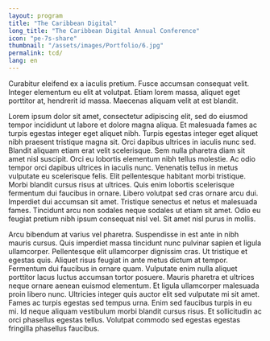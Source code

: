 ```yaml
---
layout: program
title: "The Caribbean Digital"
long_title: "The Caribbean Digital Annual Conference"
icon: "pe-7s-share"
thumbnail: "/assets/images/Portfolio/6.jpg"
permalink: tcd/
lang: en
---
```


<div class="portfolio-details">
    <p>Curabitur eleifend ex a iaculis pretium. Fusce accumsan consequat velit. Integer elementum eu elit at volutpat. Etiam lorem massa, aliquet eget porttitor at, hendrerit id massa. Maecenas aliquam velit at est blandit.</p>
    <p>Lorem ipsum dolor sit amet, consectetur adipiscing elit, sed do eiusmod tempor incididunt ut labore et dolore magna aliqua. Et malesuada fames ac turpis egestas integer eget aliquet nibh. Turpis egestas integer eget aliquet nibh praesent tristique magna sit. Orci dapibus ultrices in iaculis nunc sed. Blandit aliquam etiam erat velit scelerisque. Sem nulla pharetra diam sit amet nisl suscipit. Orci eu lobortis elementum nibh tellus molestie. Ac odio tempor orci dapibus ultrices in iaculis nunc. Venenatis tellus in metus vulputate eu scelerisque felis. Elit pellentesque habitant morbi tristique. Morbi blandit cursus risus at ultrices. Quis enim lobortis scelerisque fermentum dui faucibus in ornare. Libero volutpat sed cras ornare arcu dui. Imperdiet dui accumsan sit amet. Tristique senectus et netus et malesuada fames. Tincidunt arcu non sodales neque sodales ut etiam sit amet. Odio eu feugiat pretium nibh ipsum consequat nisl vel. Sit amet nisl purus in mollis.</p>
    <p>Arcu bibendum at varius vel pharetra. Suspendisse in est ante in nibh mauris cursus. Quis imperdiet massa tincidunt nunc pulvinar sapien et ligula ullamcorper. Pellentesque elit ullamcorper dignissim cras. Ut tristique et egestas quis. Aliquet risus feugiat in ante metus dictum at tempor. Fermentum dui faucibus in ornare quam. Vulputate enim nulla aliquet porttitor lacus luctus accumsan tortor posuere. Mauris pharetra et ultrices neque ornare aenean euismod elementum. Et ligula ullamcorper malesuada proin libero nunc. Ultricies integer quis auctor elit sed vulputate mi sit amet. Fames ac turpis egestas sed tempus urna. Enim sed faucibus turpis in eu mi. Id neque aliquam vestibulum morbi blandit cursus risus. Et sollicitudin ac orci phasellus egestas tellus. Volutpat commodo sed egestas egestas fringilla phasellus faucibus.</p>

</div>
